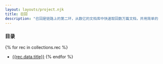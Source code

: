 ```yaml
---
layout: layouts/project.njk
title: 召回
description: "召回是链路上的第二环，从数亿的文档库中快速取回数万篇文档，并用简单的模型和规则给文档打分，把分数最高的数千篇文档作为召回结果。"
---
```

### 目录
{% for rec in collections.rec %}
- [{{rec.data.title}}]({{rec.url}})
{% endfor %}